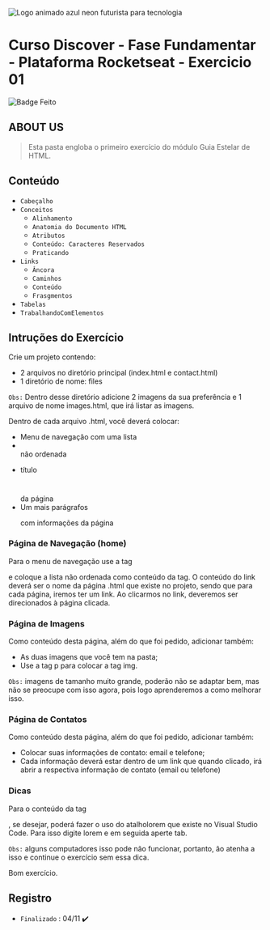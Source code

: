 ![Logo animado azul neon futurista para tecnologia](https://user-images.githubusercontent.com/113690864/196211154-e78a5f34-7531-4f03-be8d-c2e7d1082f4f.gif)
# Curso Discover - Fase Fundamentar - Plataforma Rocketseat - Exercicio 01

![Badge Feito](http://img.shields.io/static/v1?label=STATUS&message=Feito&color=36DBEC&style=for-the-badge)

## ABOUT US
> Esta pasta engloba o primeiro exercício do módulo Guia Estelar de HTML.

## Conteúdo 
- `Cabeçalho`
- `Conceitos`
  - `Alinhamento`
  - `Anatomia do Documento HTML`
  - `Atributos`
  - `Conteúdo: Caracteres Reservados`
  - `Praticando`
- `Links`
  - `Âncora`
  - `Caminhos`
  - `Conteúdo`
  - `Frasgmentos`
- `Tabelas`
- `TrabalhandoComElementos` 

## Intruções do Exercício

Crie um projeto contendo:
  - 2 arquivos no diretório principal (index.html e contact.html)
  - 1 diretório de nome: files

`Obs:`  Dentro desse diretório adicione 2 imagens da sua preferência e 1 arquivo de nome images.html, que irá listar as imagens.
    
Dentro de cada arquivo .html, você deverá colocar:

  - Menu de navegação com uma lista <li></li> não ordenada <ul></ul>
  - título <h1></h1> da página
  - Um mais parágrafos <p></p> com informações da página

### Página de Navegação (home)

Para o menu de navegação use a tag <nav></nav> e coloque a lista não ordenada como conteúdo da tag.
O conteúdo do link deverá ser o nome da página .html que existe no projeto, sendo que para cada página, iremos ter um link.
Ao clicarmos no link, deveremos ser direcionados à página clicada.

### Página de Imagens

Como conteúdo desta página, além do que foi pedido, adicionar também:

- As duas imagens que você tem na pasta;
- Use a tag p para colocar a tag img.

`Obs:` imagens de tamanho muito grande, poderão não se adaptar bem, mas não se preocupe com isso agora, pois logo aprenderemos a como melhorar isso.

### Página de Contatos

Como conteúdo desta página, além do que foi pedido, adicionar também:

- Colocar suas informações de contato: email e telefone;
- Cada informação deverá estar dentro de um link que quando clicado, irá abrir a respectiva informação de contato (email ou telefone)

### Dicas

Para o conteúdo da tag <p></p>, se desejar, poderá fazer o uso do atalholorem que existe no Visual Studio Code. Para isso digite lorem e em seguida aperte tab.

`Obs:` alguns computadores isso pode não funcionar, portanto, ão atenha a isso e continue o exercício sem essa dica.

Bom exercício.
 
## Registro
- `Finalizado` : 04/11 ✔️


    
